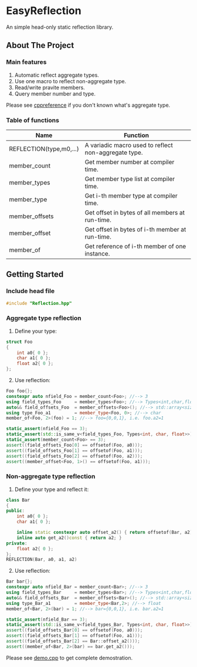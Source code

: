 # EasyReflection

An simple head-only static reflection library.

## About The Project

### Main features
1. Automatic reflect aggregate types.
2. Use one macro to reflect non-aggregate type.
3. Read/write pravite members.
4. Query member number and type.

Please see [cppreference](https://en.cppreference.com/w/cpp/language/aggregate_initialization) if you don't known what's aggregate type.

### Table of functions
Name|Function
|---|---|
REFLECTION(type,m0,...)|A variadic macro used to reflect non-aggregate type.
member_count|Get member number at compiler time.
member_types|Get member type list at compiler time.
member_type|Get i-th member type at compiler time.
member_offsets|Get offset in bytes of all members at run-time.
member_offset|Get offset in bytes of i-th member at run-time.
member_of|Get reference of i-th member of one instance.

## Getting Started

### Include head file

```cpp
#include "Reflection.hpp"
```

### Aggregate type reflection

1. Define your type:
```cpp
struct Foo
{
    int a0{ 0 };
    char a1{ 0 };
    float a2{ 0 };
};
```
2. Use reflection:
```cpp
Foo foo{};
constexpr auto nfield_Foo = member_count<Foo>; //--> 3
using field_types_Foo     = member_types<Foo>; //--> Types<int,char,float>
auto&& field_offsets_Foo  = member_offsets<Foo>(); //--> std::array<size_t,3>{0,4,8}
using type_Foo_a1         = member_type<Foo, 0>; //--> char
member_of<Foo, 2>(foo) = 1; //--> foo={0,0,1}, i.e. foo.a2=1

static_assert(nfield_Foo == 3);
static_assert(std::is_same_v<field_types_Foo, Types<int, char, float>>);
static_assert(member_count<Foo> == 3);
assert((field_offsets_Foo[0] == offsetof(Foo, a0)));
assert((field_offsets_Foo[1] == offsetof(Foo, a1)));
assert((field_offsets_Foo[2] == offsetof(Foo, a2)));
assert((member_offset<Foo, 1>() == offsetof(Foo, a1)));
```

### Non-aggregate type reflection

1. Define your type and reflect it:
```cpp
class Bar
{
public:
    int a0{ 0 };
    char a1{ 0 };

    inline static constexpr auto offset_a2() { return offsetof(Bar, a2); }
    inline auto get_a2()const { return a2; }
private:
    float a2{ 0 };
};
REFLECTION(Bar, a0, a1, a2)
```
2. Use reflection:
```cpp
Bar bar{};
constexpr auto nfield_Bar = member_count<Bar>; //--> 3
using field_types_Bar     = member_types<Bar>; //--> Types<int,char,float>
auto&& field_offsets_Bar  = member_offsets<Bar>(); //--> std::array<size_t,3>{0,4,8}
using type_Bar_a1         = member_type<Bar,2>; //--> float
member_of<Bar, 2>(bar) = 1; //--> bar={0,0,1}, i.e. bar.a2=1

static_assert(nfield_Bar == 3);
static_assert(std::is_same_v<field_types_Bar, Types<int, char, float>>);
assert((field_offsets_Bar[0] == offsetof(Foo, a0)));
assert((field_offsets_Bar[1] == offsetof(Foo, a1)));
assert((field_offsets_Bar[2] == Bar::offset_a2()));
assert((member_of<Bar, 2>(bar) == bar.get_a2()));
```

Please see [demo.cpp](./demo.cpp) to get complete demostration.
